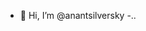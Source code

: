 - 👋 Hi, I’m @anantsilversky
-..

<!---
anantsilversky/anantsilversky is a ✨ special ✨ repository because its `README.md` (this file) appears on your GitHub profile.
You can click the Preview link to take a look at your changes.
--->
